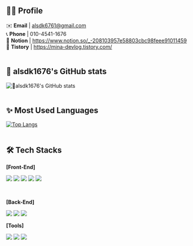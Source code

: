 
## 👩‍💻 Profile
✉️ **Email** | alsdk6761@gmail.com <br />
📞 **Phone** | 010-4541-1676 <br />
🎯 **Notion** | https://www.notion.so/_-208103957e58803cbc98feee91011459 <br />
📒 **Tistory** | https://mina-devlog.tistory.com/ <br /><br />


## 🌱 alsdk1676's GitHub stats
![🌱alsdk1676's GitHub stats](https://github-readme-stats.vercel.app/api?username=alsdk1676&show_icons=true&theme=transparent) <br /><br />


## ✨ Most Used Languages 
[![Top Langs](https://github-readme-stats.vercel.app/api/top-langs/?username=alsdk1676&layout=donut)](https://github.com/anuraghazra/github-readme-stats)<br /><br />


## 🛠️ Tech Stacks

**[Front-End]**
<p>
<img src="https://img.shields.io/badge/HTML5-E34F26?style=flat-square&logo=HTML5&logoColor=white"/>
<img src="https://img.shields.io/badge/CSS3-1572B6?style=flat-square&logo=CSS3&logoColor=white"/>
<img src="https://img.shields.io/badge/JavaScript-F7DF1E?style=flat-square&logo=JavaScript&logoColor=white"/>
<img src="https://img.shields.io/badge/TypeScript-3178C6?style=flat-square&logo=TypeScript&logoColor=white"/>
<img src="https://img.shields.io/badge/React-61DAFB?style=flat-square&logo=React&logoColor=white"/>
</p>

<br/>

**[Back-End]**
<p>
<img src="https://img.shields.io/badge/Java-007396?style=flat-square&logo=Java&logoColor=white"/>
<img src="https://img.shields.io/badge/Spring Boot-6DB33F?style=flat-square&logo=Spring Boot&logoColor=white"
<img src="https://img.shields.io/badge/JSP-007396?style=flat-square&logo=Java&logoColor=white"/>
<img src="https://img.shields.io/badge/Oracle-F80000?style=flat-square&logo=Oracle&logoColor=white"/>
</p>
 

**[Tools]**
<p>
<img src="https://img.shields.io/badge/Git-F05032?style=flat-square&logo=Git&logoColor=white"/>  
<img src="https://img.shields.io/badge/Github-181717?style=flat-square&logo=Github&logoColor=white"/>
<img src="https://img.shields.io/badge/Figma-F24E1E?style=flat-square&logo=Figma&logoColor=white"/>
<img src="https://img.shields.io/badge/Swagger-85EA2D?style=flat-square&logo=Swagger&logoColor=black
</p>
<br/><br/>


  






<!--
**alsdk1676/alsdk1676** is a ✨ _special_ ✨ repository because its `README.md` (this file) appears on your GitHub profile.

Here are some ideas to get you started:

- 🔭 I’m currently working on ...
- 🌱 I’m currently learning ...
- 👯 I’m looking to collaborate on ...
- 🤔 I’m looking for help with ...
- 💬 Ask me about ...
- 📫 How to reach me: ...
- 😄 Pronouns: ...
- ⚡ Fun fact: ...
-->
